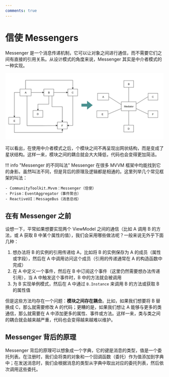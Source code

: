 ```yaml
---
comments: true
---
```


# 信使 Messengers

Messenger 是一个消息传递机制，它可以让对象之间进行通信，而不需要它们之间有直接的引用关系。从设计模式的角度来说，Messenger 其实是中介者模式的一种实现。

![中介者模式](assets/mediator.png)

可以看出，在使用中介者模式之后，个模块之间不再呈现出网状结构，而是变成了星状结构。这样一来，模块之间的耦合就会大大降低，代码也会变得更加简洁。

!!! info "Messenger 的不同叫法"
    Messenger 在很多 MVVM 框架中均能找到它的身影。虽然叫法不同，但是背后的原理及逻辑都是相通的。这里列举几个常见框架的叫法：

    - CommunityToolkit.Mvvm：Messenger（信使）
    - Prism：EventAggregator（事件聚合）
    - ReactiveUI：MessageBus（消息总线）

## 在有 Messenger 之前

设想一下，平常如果想要实现两个 ViewModel 之间的通信（比如 A 调用 B 的方法，或 A 获取 B 中某个属性的值），我们会采用哪些做法呢？一般来说无外乎下面几种：

1. 想办法将 B 的实例的引用传递给 A，比如将 B 的实例保存为 A 的成员（属性或字段），然后在 A 中调用访问这个成员（引用的传递通常在 A 的构造函数中完成）
2. 在 A 中定义一个事件，然后在 B 中订阅这个事件（这里仍然需要想办法传递引用），当 A 中触发这个事件时，B 中的方法就会被调用
3. 为 B 实现单例模式，然后在 A 中通过 `B.Instance` 来调用 B 的方法或获取 B 的属性值

但是这些方法均存在一个问题：**模块之间存在耦合**。比如，如果我们想要将 B 替换成 C，那么就需要修改 A 的代码；更糟的是，如果我们想让 A 能够与更多的类通信，那么就需要在 A 中添加更多的属性、事件或方法。这样一来，类与类之间的耦合就会越来越严重，代码也会变得越来越难以维护。

## Messenger 背后的原理

Messenger 背后的原理可以想象成一个字典，它的键是消息的类型，值是一个委托列表。在注册时，我们会将类的对象和一个回调函数（委托）作为值添加到字典中；在发送消息时，我们会根据消息的类型从字典中取出对应的委托列表，然后依次调用这些委托。